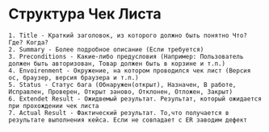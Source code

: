 # Структура Чек Листа  
	1. Title - Краткий заголовок, из которого должно быть понятно Что? Где? Когда?  
	2. Summary - Более подробное описание (Если требуется)  
	3. Preconditions - Какие-либо предусловия (Например: Пользователь должен быть авторизован, Товар должен быть в корзине и т.п.)  
	4. Envoirenment - Окружение, на котором проводился чек лист (Версия ос, браузер, версия браузера и т.п.)  
	5. Status - Статус бага (Обнаружен(открыт), Назначен, В работе, Исправлен, Проверен, Открыт заново, Отклонен, Отложен, Закрыт)  
	6. Extendet Result - Ожидвемый результат. Результат, который ожидается при прохождении чек листа
	7. Actual Result - Фактический результат. То,что получается в результате выполнения кейса. Если не совпадает с ER заводим дефект
